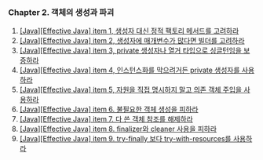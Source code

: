 ### Chapter 2. 객체의 생성과 파괴

1. [\[Java\]\[Effective Java\] item 1, 생성자 대신 정적 팩토리 메서드를 고려하라](https://yonghwankim-dev.tistory.com/372)
2. [\[Java\]\[Effective Java\] item 2, 생성자에 매개변수가 많다면 빌더를 고려하라](https://yonghwankim-dev.tistory.com/373)
3. [\[Java\]\[Effective Java\] item 3, private 생성자나 열거 타입으로 싱글턴임을 보증하라](https://yonghwankim-dev.tistory.com/375)
4. [\[Java\]\[Effective Java\] item 4, 인스턴스화를 막으려거든 private 생성자를 사용하라](https://yonghwankim-dev.tistory.com/379)
5. [\[Java\]\[Effective Java\] item 5, 자원을 직접 명시하지 말고 의존 객체 주입을 사용하라](https://yonghwankim-dev.tistory.com/380)
6. [\[Java\]\[Effective Java\] item 6. 불필요한 객체 생성을 피하라](https://yonghwankim-dev.tistory.com/381?category=1024716)
7. [\[Java\]\[Effective Java\] item 7. 다 쓴 객체 참조를 해제하라](https://yonghwankim-dev.tistory.com/385)
8. [\[Java\]\[Effective Java\] item 8. finalizer와 cleaner 사용을 피하라](https://yonghwankim-dev.tistory.com/419)
9. [\[Java\]\[Effective Java\] item 9. try-finally 보다 try-with-resources를 사용하라](https://yonghwankim-dev.tistory.com/420)

